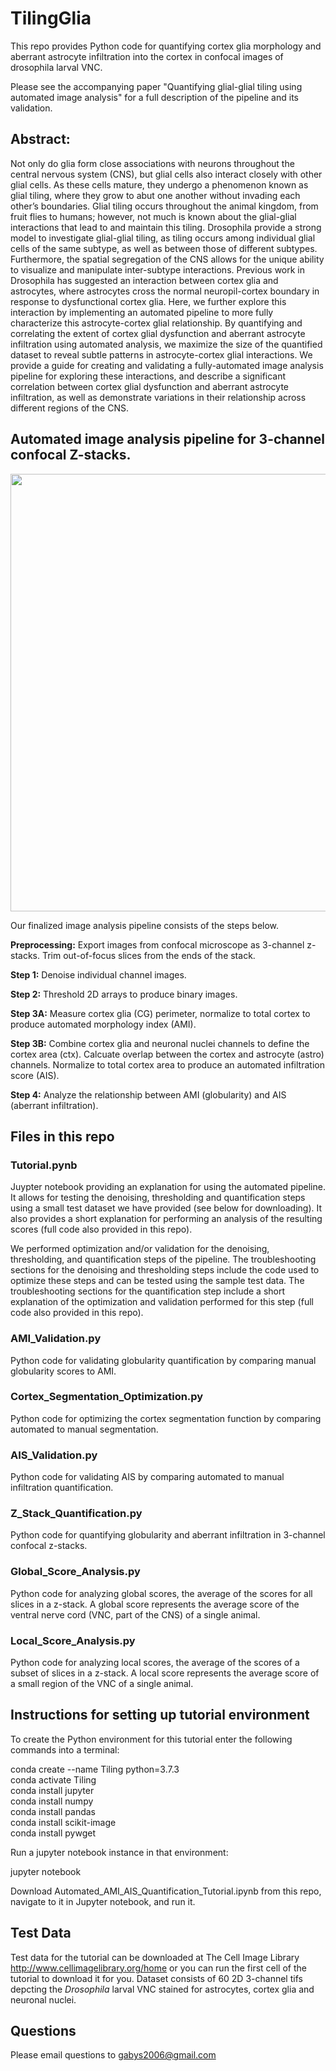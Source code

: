 # TilingGlia

This repo provides Python code for quantifying cortex glia morphology and aberrant astrocyte infiltration into the cortex in confocal images of drosophila larval VNC.

Please see the accompanying paper "Quantifying glial-glial tiling using automated image analysis" for a full description of the pipeline and its validation.

## Abstract:

Not only do glia form close associations with neurons throughout the central nervous system (CNS), but glial cells also interact closely with other glial cells.  As these cells mature, they undergo a phenomenon known as glial tiling, where they grow to abut one another without invading each other’s boundaries.  Glial tiling occurs throughout the animal kingdom, from fruit flies to humans; however, not much is known about the glial-glial interactions that lead to and maintain this tiling. Drosophila provide a strong model to investigate glial-glial tiling, as tiling occurs among individual glial cells of the same subtype, as well as between those of different subtypes.  Furthermore, the spatial segregation of the CNS allows for the unique ability to visualize and manipulate inter-subtype interactions.  Previous work in Drosophila has suggested an interaction between cortex glia and astrocytes, where astrocytes cross the normal neuropil-cortex boundary in response to dysfunctional cortex glia. Here, we further explore this interaction by implementing an automated pipeline to more fully characterize this astrocyte-cortex glial relationship. By quantifying and correlating the extent of cortex glial dysfunction and aberrant astrocyte infiltration using automated analysis, we maximize the size of the quantified dataset to reveal subtle patterns in astrocyte-cortex glial interactions.  We provide a guide for creating and validating a fully-automated image analysis pipeline for exploring these interactions, and describe a significant correlation between cortex glial dysfunction and aberrant astrocyte infiltration, as well as demonstrate variations in their relationship across different regions of the CNS.

## Automated image analysis pipeline for 3-channel confocal Z-stacks.

<img src="https://user-images.githubusercontent.com/57374720/150566445-bb26d3c3-4974-4be6-a4bc-6ca077f941a3.png" width=700>  

Our finalized image analysis pipeline consists of the steps below. 

**Preprocessing:** Export images from confocal microscope as 3-channel z-stacks. Trim out-of-focus slices from the ends of the stack. 

**Step 1:** Denoise individual channel images. 

**Step 2:** Threshold 2D arrays to produce binary images. 

**Step 3A:** Measure cortex glia (CG) perimeter, normalize to total cortex to produce automated morphology index (AMI). 

**Step 3B:** Combine cortex glia and neuronal nuclei channels to define the cortex area (ctx). Calcuate overlap between the cortex and astrocyte (astro) channels. Normalize to total cortex area to produce an automated infiltration score (AIS). 

**Step 4:** Analyze the relationship between AMI (globularity) and AIS (aberrant infiltration). 

## Files in this repo

### Tutorial.pynb
Juypter notebook providing an explanation for using the automated pipeline. It allows for testing the denoising, thresholding and quantification steps using a small test dataset we have provided (see below for downloading). It also provides a short explanation for performing an analysis of the resulting scores (full code also provided in this repo). 

We performed optimization and/or validation for the denoising, thresholding, and quantification steps of the pipeline. The troubleshooting sections for the denoising and thresholding steps include the code used to optimize these steps and can be tested using the sample test data. The troubleshooting sections for the quantification step include a short explanation of the optimization and validation performed for this step (full code also provided in this repo). 

### AMI_Validation.py
Python code for validating globularity quantification by comparing manual globularity scores to AMI. 

### Cortex_Segmentation_Optimization.py
Python code for optimizing the cortex segmentation function by comparing automated to manual segmentation. 

### AIS_Validation.py
Python code for validating AIS by comparing automated to manual infiltration quantification. 

### Z_Stack_Quantification.py
Python code for quantifying globularity and aberrant infiltration in 3-channel confocal z-stacks. 

### Global_Score_Analysis.py
Python code for analyzing global scores, the average of the scores for all slices in a z-stack. A global score represents the average score of the ventral nerve cord (VNC, part of the CNS) of a single animal. 

### Local_Score_Analysis.py
Python code for analyzing local scores, the average of the scores of a subset of slices in a z-stack. A local score represents the average score of a small region of the VNC of a single animal. 

## Instructions for setting up tutorial environment

To create the Python environment for this tutorial enter the following commands into a terminal:

conda create --name Tiling python=3.7.3  
conda activate Tiling  
conda install jupyter  
conda install numpy  
conda install pandas  
conda install scikit-image  
conda install pywget  

Run a jupyter notebook instance in that environment:

jupyter notebook

Download Automated_AMI_AIS_Quantification_Tutorial.ipynb from this repo, navigate to it in Jupyter notebook, and run it. 

## Test Data

Test data for the tutorial can be downloaded at The Cell Image Library http://www.cellimagelibrary.org/home or you can run the first cell of the tutorial to download it for you. Dataset consists of 60 2D 3-channel tifs depcting the _Drosophila_ larval VNC stained for astrocytes, cortex glia and neuronal nuclei. 

## Questions

Please email questions to gabys2006@gmail.com
